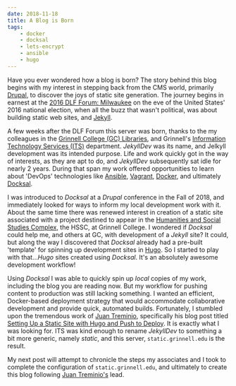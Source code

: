 ```yaml
---
date: 2018-11-18
title: A Blog is Born
tags:
    - docker
    - docksal
    - lets-encrypt
    - ansible
    - hugo
---
```


Have you ever wondered how a blog is born?  The story behind this blog begins with my interest in stepping back from the CMS world, primarily [Drupal](https://www.drupal.org/), to discover the joys of static site generation.  The journey begins in earnest at the [2016 DLF Forum: Milwaukee](https://www.diglib.org/dlf-events/2016forum/) on the eve of the United States' 2016 national election, when all the buzz that wasn't political, was about building static web sites, and [Jekyll](https://jekyllrb.com/).  

A few weeks after the DLF Forum this server was born, thanks to the my colleagues in the [Grinnell College (GC) Libraries](https://www.grinnell.edu/academics/libraries), and Grinnell's [Information Technology Services (ITS)](https://www.grinnell.edu/about/offices-services/its) department.  *JekyllDev* was its name, and Jelkyll development was its intended purpose. Life and work quickly got in the way of interests, as they are apt to do, and *JekyllDev* subsequently sat idle for nearly 2 years.  During that span my work offered opportunities to learn about 'DevOps' technologies like [Ansible](https://www.ansible.com/), [Vagrant](https://www.vagrantup.com/), [Docker](https://www.docker.com/), and ultimately [Docksal](https://docksal.io/).  

I was introduced to *Docksal* at a *Drupal* conference in the Fall of 2018, and immediately looked for ways to inform my local development work with it.  About the same time there was renewed interest in creation of a static site associated with a project destined to appear in the [Humanities and Social Studies Complex](https://www.eypae.com/client/grinnell-college/humanities-and-social-studies-complex), the HSSC, at Grinnell College. I wondered if *Docksal* could help me, and others at GC, with development of a *Jekyll* site? It could, but along the way I discovered that *Docksal* already had a pre-built 'template' for spinning up development sites in [Hugo](https://gohugo.io/). So I started to play with that...*Hugo* sites created using *Docksal*.  It's an absolutely awesome development workflow!  

Using *Docksal* I was able to quickly spin up _local_ copies of my work, including the blog you are reading now.  But my workflow for pushing content to production was still lacking something.  I wanted an efficient, Docker-based deployment strategy that would accommodate collaborative development and provide quick, automated builds. Fortunately, I stumbled upon the tremendous work of [Juan Treminio](https://jtreminio.com/), specifically his blog post titled [Setting Up a Static Site with Hugo and Push to Deploy](https://jtreminio.com/blog/setting-up-a-static-site-with-hugo-and-push-to-deploy/).  It is exactly what I was looking for. ITS was kind enough to rename *JekyllDev* to something a bit more generic, namely *static*, and this server, `static.grinnell.edu` is the result.

My next post will attempt to chronicle the steps my associates and I took to complete the configuration of `static.grinnell.edu`, and ultimately to create this blog following [Juan Treminio's](https://jtreminio.com/) lead.
